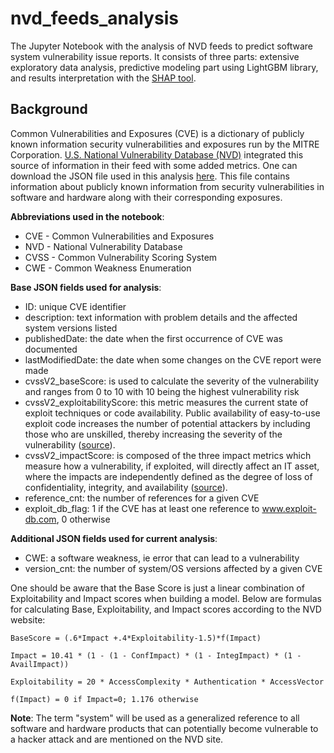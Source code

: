 # nvd_feeds_analysis
The Jupyter Notebook with the analysis of NVD feeds to predict software system vulnerability issue reports. It consists of three parts: extensive exploratory data analysis, predictive modeling part using LightGBM library, and results interpretation with the [SHAP tool](https://shap.readthedocs.io/en/latest/index.html). 

## Background
Common Vulnerabilities and Exposures (CVE) is a dictionary of publicly known information security vulnerabilities and exposures run by the MITRE Corporation. [U.S. National Vulnerability Database (NVD)](https://nvd.nist.gov) integrated this source of information in their feed with some added metrics. One can download the JSON file used in this analysis [here](https://nvd.nist.gov/feeds/json/cve/1.0/nvdcve-1.0-2018.json.zip). This file contains information about publicly known information from security vulnerabilities in software and hardware along with their corresponding exposures.

**Abbreviations used in the notebook**:
- CVE - Common Vulnerabilities and Exposures
- NVD - National Vulnerability Database
- CVSS - Common Vulnerability Scoring System
- CWE - Common Weakness Enumeration

**Base JSON fields used for analysis**:
- ID: unique CVE identifier
- description: text information with problem details and the affected system versions listed
- publishedDate: the date when the first occurrence of CVE was documented
- lastModifiedDate: the date when some changes on the CVE report were made 
- cvssV2_baseScore: is used to calculate the severity of the vulnerability and ranges from 0 to 10 with 10 being the highest vulnerability risk
- cvssV2_exploitabilityScore: this metric measures the current state of exploit techniques or code availability. Public availability of easy-to-use exploit code increases the number of potential attackers by including those who are unskilled, thereby increasing the severity of the vulnerability ([source](https://www.first.org/cvss/v2/guide)).
- cvssV2_impactScore: is composed of the three impact metrics which measure how a vulnerability, if exploited, will directly affect an IT asset, where the impacts are independently defined as the degree of loss of confidentiality, integrity, and availability ([source](https://www.first.org/cvss/v2/guide)).
- reference_cnt: the number of references for a given CVE
- exploit_db_flag: 1 if the CVE has at least one reference to www.exploit-db.com, 0 otherwise

**Additional JSON fields used for current analysis**:
- CWE: a software weakness, ie error that can lead to a vulnerability
- version_cnt: the number of system/OS versions affected by a given CVE


One should be aware that the Base Score is just a linear combination of Exploitability and Impact scores when building a model. Below are formulas for calculating Base, Exploitability, and Impact scores according to the NVD website:

```
BaseScore = (.6*Impact +.4*Exploitability-1.5)*f(Impact)
 
Impact = 10.41 * (1 - (1 - ConfImpact) * (1 - IntegImpact) * (1 - AvailImpact))

Exploitability = 20 * AccessComplexity * Authentication * AccessVector

f(Impact) = 0 if Impact=0; 1.176 otherwise

```

**Note**: The term "system" will be used as a generalized reference to all software and hardware products that can potentially become vulnerable to a hacker attack and are mentioned on the NVD site.
